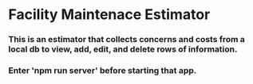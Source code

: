 # Facility Maintenace Estimator

### This is an estimator that collects concerns and costs from a local db to view, add, edit, and delete rows of information.

### Enter 'npm run server' before starting that app.

